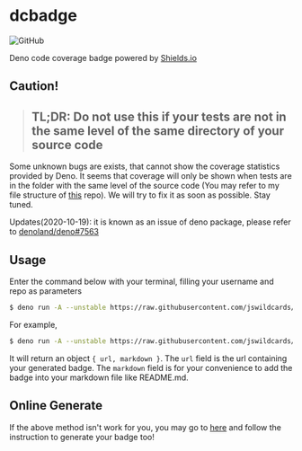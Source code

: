 # dcbadge

![GitHub](https://img.shields.io/github/license/jswildcards/dcbadge)

Deno code coverage badge powered by [Shields.io](https://shields.io/)

## Caution!

> ## TL;DR: Do not use this if your tests are not in the same level of the same directory of your source code
Some unknown bugs are exists, that cannot show the coverage statistics provided by Deno. It seems that coverage will only be shown when tests are in the folder with the same level of the source code (You may refer to my file structure of [this](https://github.com/jswildcards/filedb) repo). We will try to fix it as soon as possible. Stay tuned.

Updates(2020-10-19): it is known as an issue of deno package, please refer to [denoland/deno#7563](https://github.com/denoland/deno/issues/7563)

## Usage

Enter the command below with your terminal, filling your username and repo as parameters

```bash
$ deno run -A --unstable https://raw.githubusercontent.com/jswildcards/dcbadge/main/mod.ts <username> <repo>
```

For example,

```bash
$ deno run -A --unstable https://raw.githubusercontent.com/jswildcards/dcbadge/main/mod.ts jswildcards filedb
```

It will return an object `{ url, markdown }`. The `url` field is the url containing your generated badge. The `markdown` field is for your convenience to add the badge into your markdown file like README.md.

## Online Generate

If the above method isn't work for you, you may go to [here](https://dcbadge.herokuapp.com) and follow the instruction to generate your badge too!
